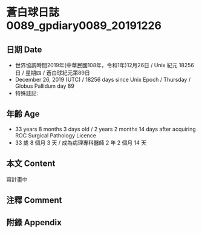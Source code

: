 [_metadata_:encoding]: - "utf-8"
[_metadata_:fileformat]: - "markdown"
[_metadata_:MIME_type]: - "text/plain"
[_metadata_:markdown_version]: - "commonmark version 0.29"
[_metadata_:markdown_spec]: - "https://spec.commonmark.org/0.29/"

# 蒼白球日誌0089_gpdiary0089_20191226 #

## 日期 Date ##

* 世界協調時間2019年(中華民國108年，令和1年)12月26日 / Unix 紀元 18256 日 / 星期四 / 蒼白球紀元第89日
* December 26, 2019 (UTC) / 18256 days since Unix Epoch / Thursday / Globus Pallidum day 89
* 特殊註記:

## 年齡 Age ##

* 33 years 8 months 3 days old / 2 years 2 months 14 days after acquiring ROC Surgical Pathology Licence
* 33 歲 8 個月 3 天 / 成為病理專科醫師 2 年 2 個月 14 天

## 本文 Content ##

寫計畫中
    

## 注釋 Comment ##


## 附錄 Appendix ##

